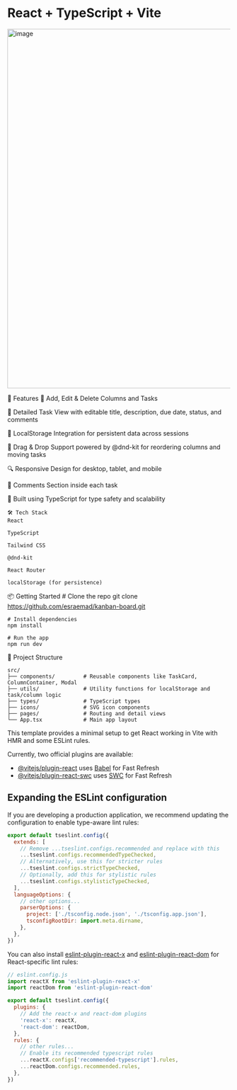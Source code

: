 # React + TypeScript + Vite

<img width="1828" height="812" alt="image" src="https://github.com/user-attachments/assets/b2e58348-39e6-4704-9ea3-6219b9450616" />



🚀 Features
📌 Add, Edit & Delete Columns and Tasks

📝 Detailed Task View with editable title, description, due date, status, and comments

💾 LocalStorage Integration for persistent data across sessions

🧲 Drag & Drop Support powered by @dnd-kit for reordering columns and moving tasks

🔍 Responsive Design for desktop, tablet, and mobile

💬 Comments Section inside each task

🧪 Built using TypeScript for type safety and scalability

    🛠️ Tech Stack
    React
    
    TypeScript
    
    Tailwind CSS
    
    @dnd-kit
    
    React Router
    
    localStorage (for persistence)

    
📦 Getting Started
    # Clone the repo
    git clone https://github.com/esraemad/kanban-board.git
    
    # Install dependencies
    npm install
    
    # Run the app
    npm run dev

📁 Project Structure

    src/
    ├── components/         # Reusable components like TaskCard, ColumnContainer, Modal
    ├── utils/              # Utility functions for localStorage and task/column logic
    ├── types/              # TypeScript types
    ├── icons/              # SVG icon components
    ├── pages/              # Routing and detail views
    └── App.tsx             # Main app layout

This template provides a minimal setup to get React working in Vite with HMR and some ESLint rules.

Currently, two official plugins are available:

- [@vitejs/plugin-react](https://github.com/vitejs/vite-plugin-react/blob/main/packages/plugin-react) uses [Babel](https://babeljs.io/) for Fast Refresh
- [@vitejs/plugin-react-swc](https://github.com/vitejs/vite-plugin-react/blob/main/packages/plugin-react-swc) uses [SWC](https://swc.rs/) for Fast Refresh

## Expanding the ESLint configuration

If you are developing a production application, we recommend updating the configuration to enable type-aware lint rules:

```js
export default tseslint.config({
  extends: [
    // Remove ...tseslint.configs.recommended and replace with this
    ...tseslint.configs.recommendedTypeChecked,
    // Alternatively, use this for stricter rules
    ...tseslint.configs.strictTypeChecked,
    // Optionally, add this for stylistic rules
    ...tseslint.configs.stylisticTypeChecked,
  ],
  languageOptions: {
    // other options...
    parserOptions: {
      project: ['./tsconfig.node.json', './tsconfig.app.json'],
      tsconfigRootDir: import.meta.dirname,
    },
  },
})
```

You can also install [eslint-plugin-react-x](https://github.com/Rel1cx/eslint-react/tree/main/packages/plugins/eslint-plugin-react-x) and [eslint-plugin-react-dom](https://github.com/Rel1cx/eslint-react/tree/main/packages/plugins/eslint-plugin-react-dom) for React-specific lint rules:

```js
// eslint.config.js
import reactX from 'eslint-plugin-react-x'
import reactDom from 'eslint-plugin-react-dom'

export default tseslint.config({
  plugins: {
    // Add the react-x and react-dom plugins
    'react-x': reactX,
    'react-dom': reactDom,
  },
  rules: {
    // other rules...
    // Enable its recommended typescript rules
    ...reactX.configs['recommended-typescript'].rules,
    ...reactDom.configs.recommended.rules,
  },
})
```
